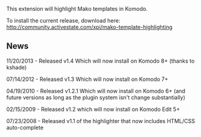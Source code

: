 This extension will highlight Mako templates in Komodo.

To install the current release, download here: http://community.activestate.com/xpi/mako-template-highlighting

## News

11/20/2013 - Released v1.4 Which will now install on Komodo 8+ (thanks to kshade)

07/14/2012 - Released v1.3 Which will now install on Komodo 7+

04/19/2010 - Released v1.2.1 Which will now install on Komodo 6+ (and future versions as long as the plugin system isn't change substantially)

02/15/2009 - Released v1.2 which will now install on Komodo Edit 5+

07/23/2008 - Released v1.1 of the highlighter that now includes HTML/CSS auto-complete
